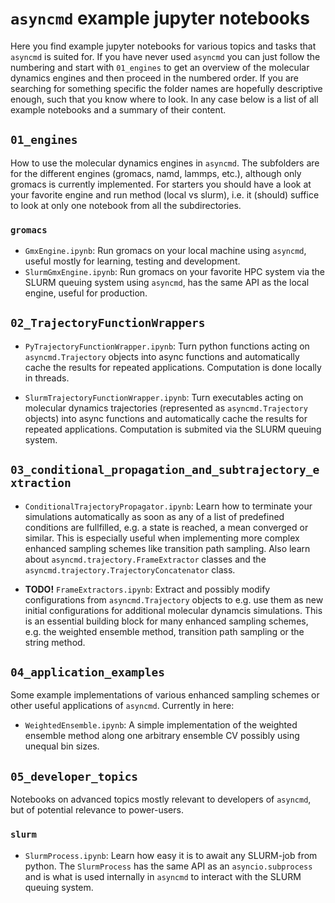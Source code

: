 # `asyncmd` example jupyter notebooks

Here you find example jupyter notebooks for various topics and tasks that `asyncmd` is suited for. If you have never used `asyncmd` you can just follow the numbering and start with `01_engines` to get an overview of the molecular dynamics engines and then proceed in the numbered order. If you are searching for something specific the folder names are hopefully descriptive enough, such that you know where to look. In any case below is a list of all example notebooks and a summary of their content.

## `01_engines`

How to use the molecular dynamics engines in `asyncmd`. The subfolders are for the different engines (gromacs, namd, lammps, etc.), although only gromacs is currently implemented. For starters you should have a look at your favorite engine and run method (local vs slurm), i.e. it (should) suffice to look at only one notebook from all the subdirectories.

### `gromacs`

- `GmxEngine.ipynb`: Run gromacs on your local machine using `asyncmd`, useful mostly for learning, testing and development.
- `SlurmGmxEngine.ipynb`: Run gromacs on your favorite HPC system via the SLURM queuing system using `asyncmd`, has the same API as the local engine, useful for production.

## `02_TrajectoryFunctionWrappers`

- `PyTrajectoryFunctionWrapper.ipynb`: Turn python functions acting on `asyncmd.Trajectory` objects into async functions and automatically cache the results for repeated applications. Computation is done locally in threads.

- `SlurmTrajectoryFunctionWrapper.ipynb`: Turn executables acting on molecular dynamics trajectories (represented as `asyncmd.Trajectory` objects) into async functions and automatically cache the results for repeated applications. Computation is submited via the SLURM queuing system.

## `03_conditional_propagation_and_subtrajectory_extraction`

- `ConditionalTrajectoryPropagator.ipynb`: Learn how to terminate your simulations automatically as soon as any of a list of predefined conditions are fullfilled, e.g. a state is reached, a mean converged or similar. This is especially useful when implementing more complex enhanced sampling schemes like transition path sampling. Also learn about `asyncmd.trajectory.FrameExtractor` classes and the `asyncmd.trajectory.TrajectoryConcatenator` class.

- **TODO!** `FrameExtractors.ipynb`: Extract and possibly modify configurations from `asyncmd.Trajectory` objects to e.g. use them as new initial configurations for additional molecular dynamcis simulations. This is an essential building block for many enhanced sampling schemes, e.g. the weighted ensemble method, transition path sampling or the string method.

## `04_application_examples`

Some example implementations of various enhanced sampling schemes or other useful applications of `asyncmd`. Currently in here:

- `WeightedEnsemble.ipynb`: A simple implementation of the weighted ensemble method along one arbitrary ensemble CV possibly using unequal bin sizes.

## `05_developer_topics`

Notebooks on advanced topics mostly relevant to developers of `asyncmd`, but of potential relevance to power-users.

### `slurm`

- `SlurmProcess.ipynb`: Learn how easy it is to await any SLURM-job from python. The `SlurmProcess` has the same API as an `asyncio.subprocess` and is what is used internally in `asyncmd` to interact with the SLURM queuing system.
